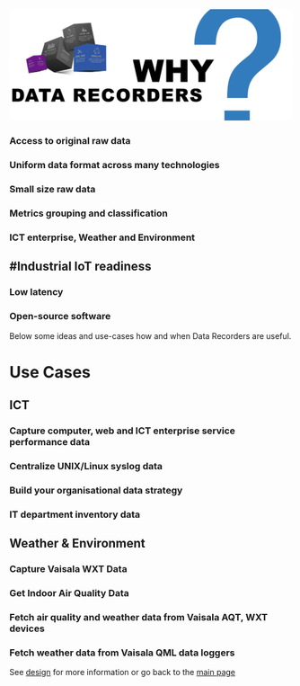 
<img src="/docs/img/data-recorders-why.jpg" />

### Access to original raw data

### Uniform data format across many technologies  

### Small size raw data

### Metrics grouping and classification

### ICT enterprise, Weather and Environment

## #Industrial IoT readiness

### Low latency

### Open-source software

Below some ideas and use-cases how and when Data Recorders are useful.

# Use Cases

## ICT

### Capture computer, web and ICT enterprise service performance data 
### Centralize UNIX/Linux syslog data
### Build your organisational data strategy
### IT department inventory data 

## Weather & Environment

### Capture Vaisala WXT Data
### Get Indoor Air Quality Data
### Fetch air quality and weather data from Vaisala AQT, WXT devices
### Fetch weather data from Vaisala QML data loggers

See [design](design.md) for more information or go back to the [main page](https://github.com/sparvu/data-recorders)
